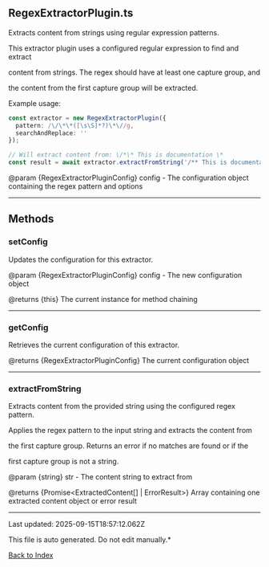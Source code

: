 ## RegexExtractorPlugin.ts





 Extracts content from strings using regular expression patterns.



 This extractor plugin uses a configured regular expression to find and extract

 content from strings. The regex should have at least one capture group, and

 the content from the first capture group will be extracted.



 Example usage:

 ```typescript
 const extractor = new RegexExtractorPlugin({
   pattern: /\/\*\*([\s\S]*?)\*\//g,
   searchAndReplace: ''
 });

 // Will extract content from: \/*\* This is documentation \*
 const result = await extractor.extractFromString('/** This is documentation *\/');
 ```


 @param {RegexExtractorPluginConfig} config - The configuration object containing the regex pattern and options

 



---



## Methods



### **setConfig**

 Updates the configuration for this extractor.



 @param {RegexExtractorPluginConfig} config - The new configuration object

 @returns {this} The current instance for method chaining

 



---



### **getConfig**

 Retrieves the current configuration of this extractor.



 @returns {RegexExtractorPluginConfig} The current configuration object

 



---



### **extractFromString**

 Extracts content from the provided string using the configured regex pattern.



 Applies the regex pattern to the input string and extracts the content from

 the first capture group. Returns an error if no matches are found or if the

 first capture group is not a string.



 @param {string} str - The content string to extract from

 @returns {Promise<ExtractedContent[] | ErrorResult>} Array containing one extracted content object or error result

 



---



Last updated: 2025-09-15T18:57:12.062Z



This file is auto generated. Do not edit manually.*



[Back to Index](./index.md)